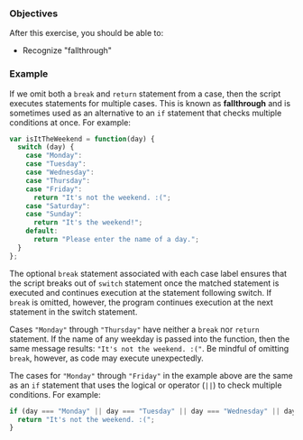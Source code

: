 <!--{ ids:[170], language:'JavaScript', type:'workshop', order: 7, name:'switch Statements III', description:'Fallthrough: execute statements for multiple cases' } -->
### Objectives

After this exercise, you should be able to:

- Recognize "fallthrough"

### Example

If we omit both a `break` and `return` statement from a case, then the script executes statements for multiple cases. This is known as __fallthrough__ and is sometimes used as an alternative to an `if` statement that checks multiple conditions at once. For example:

```js
var isItTheWeekend = function(day) {
  switch (day) {
    case "Monday":
    case "Tuesday":
    case "Wednesday":
    case "Thursday":
    case "Friday":
      return "It's not the weekend. :(";
    case "Saturday":
    case "Sunday":
      return "It's the weekend!";
    default:
      return "Please enter the name of a day.";
  }
};
```

The optional `break` statement associated with each case label ensures that the script breaks out of `switch` statement once the matched statement is executed and continues execution at the statement following switch. If `break` is omitted, however, the program continues execution at the next statement in the switch statement.

Cases `"Monday"` through `"Thursday"` have neither a `break` nor `return` statement. If the name of any weekday is passed into the function, then the same message results: `"It's not the weekend. :("`. Be mindful of omitting `break`, however, as code may execute unexpectedly.

The cases for `"Monday"` through `"Friday"` in the example above are the same as an `if` statement that uses the logical or operator (`||`) to check multiple conditions. For example:

```js
if (day === "Monday" || day === "Tuesday" || day === "Wednesday" || day === "Thursday" || day === "Friday") {
  return "It's not the weekend. :(";
}
```

